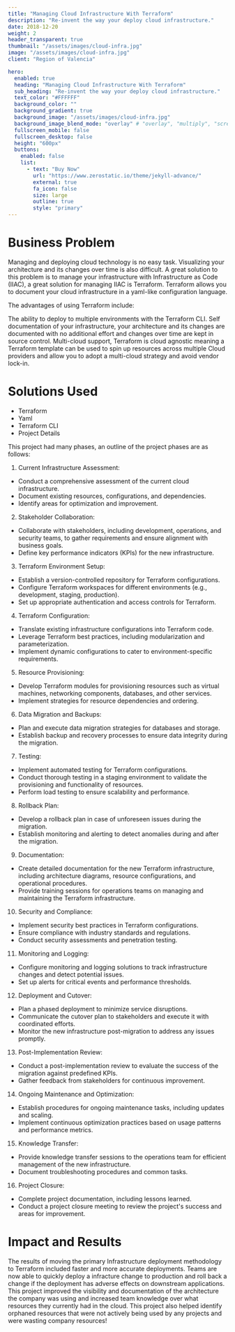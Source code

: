 ```yaml
---
title: "Managing Cloud Infrastructure With Terraform"
description: "Re-invent the way your deploy cloud infrastructure."
date: 2018-12-20
weight: 2
header_transparent: true
thumbnail: "/assets/images/cloud-infra.jpg"
image: "/assets/images/cloud-infra.jpg"
client: "Region of Valencia"

hero:
  enabled: true
  heading: "Managing Cloud Infrastructure With Terraform"
  sub_heading: "Re-invent the way your deploy cloud infrastructure."
  text_color: "#FFFFFF"
  background_color: ""
  background_gradient: true
  background_image: "/assets/images/cloud-infra.jpg"
  background_image_blend_mode: "overlay" # "overlay", "multiply", "screen"
  fullscreen_mobile: false
  fullscreen_desktop: false
  height: "600px"
  buttons:
    enabled: false
    list:
      - text: "Buy Now"
        url: "https://www.zerostatic.io/theme/jekyll-advance/"
        external: true
        fa_icon: false
        size: large
        outline: true
        style: "primary"
---
```


# Business Problem

Managing and deploying cloud technology is no easy task. Visualizing your architecture and its changes over time is also difficult. A great solution to this problem is to manage your infrastructure with Infrastructure as Code (IIAC), a great solution for managing IIAC is Terraform. Terraform allows you to document your cloud infrastructure in a yaml-like configuration language. 

The advantages of using Terraform include:

The ability to deploy to multiple environments with the Terraform CLI.
Self documentation of your infrastructure, your architecture and its changes are documented with no additional effort and changes over time are kept in source control.
Multi-cloud support, Terraform is cloud agnostic meaning a Terraform template can be used to spin up resources across multiple Cloud providers and allow you to adopt a multi-cloud strategy and avoid vendor lock-in.

# Solutions Used

- Terraform
- Yaml 
- Terraform CLI
- Project Details

This project had many phases, an outline of the project phases are as follows:

1. Current Infrastructure Assessment:
- Conduct a comprehensive assessment of the current cloud infrastructure.
- Document existing resources, configurations, and dependencies.
- Identify areas for optimization and improvement.

2. Stakeholder Collaboration:
- Collaborate with stakeholders, including development, operations, and security teams, to gather requirements and ensure alignment with business goals.
- Define key performance indicators (KPIs) for the new infrastructure.

3. Terraform Environment Setup:
- Establish a version-controlled repository for Terraform configurations.
- Configure Terraform workspaces for different environments (e.g., development, staging, production).
- Set up appropriate authentication and access controls for Terraform.

4. Terraform Configuration:
- Translate existing infrastructure configurations into Terraform code.
- Leverage Terraform best practices, including modularization and parameterization.
- Implement dynamic configurations to cater to environment-specific requirements.

5. Resource Provisioning:
- Develop Terraform modules for provisioning resources such as virtual machines, networking components, databases, and other services.
- Implement strategies for resource dependencies and ordering.

6. Data Migration and Backups:
- Plan and execute data migration strategies for databases and storage.
- Establish backup and recovery processes to ensure data integrity during the migration.

7. Testing:
- Implement automated testing for Terraform configurations.
- Conduct thorough testing in a staging environment to validate the provisioning and functionality of resources.
- Perform load testing to ensure scalability and performance.

8. Rollback Plan:
- Develop a rollback plan in case of unforeseen issues during the migration.
- Establish monitoring and alerting to detect anomalies during and after the migration.

9. Documentation: 
- Create detailed documentation for the new Terraform infrastructure, including architecture diagrams, resource configurations, and operational procedures.
- Provide training sessions for operations teams on managing and maintaining the Terraform infrastructure.

10. Security and Compliance: 
- Implement security best practices in Terraform configurations.
- Ensure compliance with industry standards and regulations. 
- Conduct security assessments and penetration testing.

11. Monitoring and Logging: 
- Configure monitoring and logging solutions to track infrastructure changes and detect potential issues. 
- Set up alerts for critical events and performance thresholds.

12. Deployment and Cutover:
- Plan a phased deployment to minimize service disruptions. 
- Communicate the cutover plan to stakeholders and execute it with coordinated efforts. 
- Monitor the new infrastructure post-migration to address any issues promptly.

13. Post-Implementation Review:
- Conduct a post-implementation review to evaluate the success of the migration against predefined KPIs. 
- Gather feedback from stakeholders for continuous improvement.

14. Ongoing Maintenance and Optimization: 
- Establish procedures for ongoing maintenance tasks, including updates and scaling. 
- Implement continuous optimization practices based on usage patterns and performance metrics.

15. Knowledge Transfer:
- Provide knowledge transfer sessions to the operations team for efficient management of the new infrastructure.
- Document troubleshooting procedures and common tasks.

16. Project Closure:
- Complete project documentation, including lessons learned. 
- Conduct a project closure meeting to review the project's success and areas for improvement.

# Impact and Results

The results of moving the primary Infrastructure deployment methodology to Terraform included faster and more accurate deployments. Teams are now able to quickly deploy a infracture change to production and roll back a change if the deployment has adverse effects on downstream applications. This project improved the visibility and documentation of the architecture the company was using and increased team knowledge over what resources they currently had in the cloud. This project also helped identify orphaned resources that were not actively being used by any projects and were wasting company resources!
